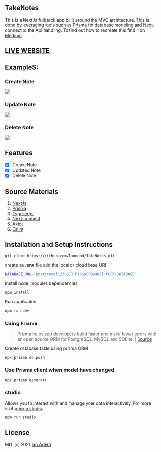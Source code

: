 ## TakeNotes

This is a [NextJs](https://nextjs.org/) fullstack app built around the MVC architecture. This is done by leveraging tools such as [Prisma](https://www.prisma.io/nextjs) for database modeling and Next-connect to the Api handling. To find out how to recreate this find it on [Medium](https://ianodad.medium.com/building-a-mvc-application-with-nextjs-and-prisma-a4be9276b9f2)

## [LIVE WEBSITE](https://take-notes-nine.vercel.app/)

## ExampleS:

### Create Note

![](https://media.giphy.com/media/cklrnTxvhXhIIzdNYL/giphy.gif)

### Update Note

![](https://media.giphy.com/media/RlkvAoJOEpa8W5BFsx/giphy.gif)

### Delete Note

![](https://media.giphy.com/media/FWqX2de98go8sAh22L/giphy.gif)

## Features

- [x] Create Note
- [x] Updated Note
- [x] Delete Note

## Source Materials

1. [NextJs](https://nextjs.org/)
2. [Prisma](https://www.prisma.io/nextjs)
3. [Typescript](https://www.typescriptlang.org/)
4. [Next-connect](https://github.com/hoangvvo/next-connect)
5. [Axios](https://axios-http.com/)
6. [Eslint](https://eslint.org/)

## Installation and Setup Instructions

```bash
git clone https://github.com/Ianodad/TakeNotes.git
```

create an **.env** file add the local or cloud base URI

```bash
DATABASE_URL="postgresql://USER:PASSWORD@HOST:PORT/DATABASE"
```

Install node_modules dependencies

```bash
npm install
```

Run application

```bash
npm run dev
```

### Using Prisma

> Prisma helps app developers build faster and make fewer errors with an open source ORM for PostgreSQL, MySQL and SQLite. | [Source](https://www.prisma.io/)

Create database table using prisma ORM

```bash
npx prisma db push
```

### Use Prisma client when model have changed

```bash
npx prisma generate
```

### studio

Allows you to interact with and manage your data interactively. For more visit [prisma studio](https://www.prisma.io/docs/reference/api-reference/command-reference/#studio).

```bash
npm run studio
```

## License

MIT (c) 2021 [Ian Adera](https://github.com/ianodad)
